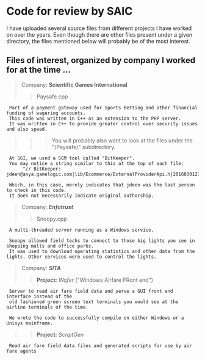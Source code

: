 # Code for review by SAIC

I have uploaded several source files from different projects I have worked on over the years.
Even though there are other files present under a given directory, the files mentioned below will probably be of the most interest.

## Files of interest, organized by company I worked for at the time ...

> Company: **Scientific Games International**
>> Paysafe.cpp

     Part of a payment gateway used for Sports Betting and other financial funding of wagering accounts.
     This code was written in C++ as an extension to the PHP server. 
     It was written in C++ to provide greater control over security issues and also speed.
     
>>> You will probably also want to look at the files under the "/Paysafe/" subdirectory.
     
     At SGI, we used a SCM tool called "BitKeeper".
     You may notice a string similar to this at the top of each file:
          "// BitKeeper: jdeen@anya.gamelogic.com|lib/Ecommerce/ExternalProviderApi.h|20160301232156|34444"
          
     Which, in this case, merely indicates that jdeen was the last person to check in this code. 
     It does not necessarily indicate original authorship.
     
> Company: ***Enfotrust***
>> Snoopy.cpp

     A multi-threaded server running as a Windows service.
     
     Snoopy allowed field techs to connect to those big lights you see in shopping malls and office parks.
     It was used to download operating statistics and other data from the lights. Other services were used to control the lights.
     
> Company: ***SITA***
>> **Project:** *Wafer* ("Windows Airfare FRont end")

     Server to read air fare field data and serve a GUI front end interface instead of the 
     old fashioned green screen text terminals you would see at the airline terminals of the time.
     
     We wrote the code to successfully compile on either Windows or a Unisys mainframe.
     
>> **Project:** *ScriptGen*

     Read air fare field data files and generated scripts for use by air fare agents
    

